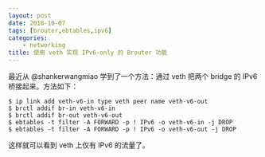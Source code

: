 ```yaml
---
layout: post
date: 2018-10-07
tags: [brouter,ebtables,ipv6]
categories:
    - networking
title: 使用 veth 实现 IPv6-only 的 Brouter 功能
---
```


最近从 @shankerwangmiao 学到了一个方法：通过 veth 把两个 bridge 的 IPv6 桥接起来。方法如下：


```
$ ip link add veth-v6-in type veth peer name veth-v6-out
$ brctl addif br-in veth-v6-in
$ brctl addif br-out veth-v6-out
$ ebtables -t filter -A FORWARD -p ! IPv6 -o veth-v6-in -j DROP
$ ebtables -t filter -A FORWARD -p ! IPv6 -o veth-v6-out -j DROP
```

这样就可以看到 veth 上仅有 IPv6 的流量了。